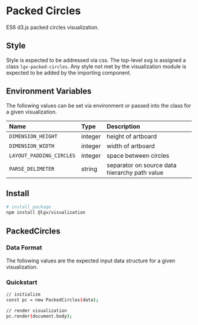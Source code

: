 # Packed Circles

ES6 d3.js packed circles visualization.


## Style

Style is expected to be addressed via css. The top-level svg is assigned a class `lgv-packed-circles`. Any style not met by the visualization module is expected to be added by the importing component.

## Environment Variables

The following values can be set via environment or passed into the class for a given visualization.

| Name | Type | Description |
| :-- | :-- | :-- |
| `DIMENSION_HEIGHT` | integer | height of artboard |
| `DIMENSION_WIDTH` | integer | width of artboard |
| `LAYOUT_PADDING_CIRCLES` | integer | space between circles |
| `PARSE_DELIMETER` | string | separator on source data hierarchy path value |

## Install

```bash
# install package
npm install @lgv/visualization
```

## PackedCircles

### Data Format

The following values are the expected input data structure for a given visualization.

### Quickstart

```bash
// initialize
const pc = new PackedCircles(data);

// render visualization
pc.render(document.body);
```
